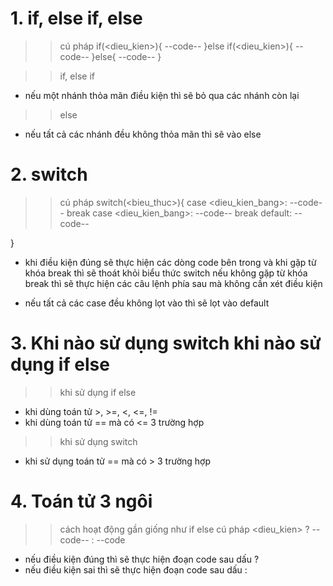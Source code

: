 # 1. if, else if, else
  >> cú pháp
  if(<dieu_kien>){
        --code--
  }else if(<dieu_kien>){
        --code--
  }else{
        --code--
  }

  >> if, else if
  - nếu một nhánh thỏa mãn điều kiện thì sẽ bỏ qua các nhánh còn lại                                                                      

  >> else
  - nếu tất cả các nhánh đều không thỏa mãn thì sẽ vào else

# 2. switch
  >> cú pháp
  switch(<bieu_thuc>){
        case <dieu_kien_bang>:
            --code--
            break
        case <dieu_kien_bang>:
            --code--
            break
        default:
            --code--
        
  }

  - khi điều kiện đúng sẽ thực hiện các dòng code bên trong và khi gặp từ khóa break thì sẽ thoát khỏi biểu thức switch
    nếu không gặp từ khóa break thì sẽ thực hiện các câu lệnh phía sau mà không cần xét điều kiện

  - nếu tất cả các case đều không lọt vào thì sẽ lọt vào default

# 3. Khi nào sử dụng switch khi nào sử dụng if else
  >> khi sử dụng if else
  - khi dùng toán tử >, >=, <, <=, !=
  - khi dùng toán tử == mà có <= 3 trường hợp

  >> khi sử dụng switch
  - khi sử dụng toán tử == mà có > 3 trường hợp

# 4. Toán tử 3 ngôi
>> cách hoạt động gần giống như if else
  >> cú pháp
  <dieu_kien> ? --code-- : --code

  - nếu điều kiện đúng thì sẽ thực hiện đoạn code sau dấu ?
  - nếu điều kiện sai thì sẽ thực hiện đoạn code sau dấu :